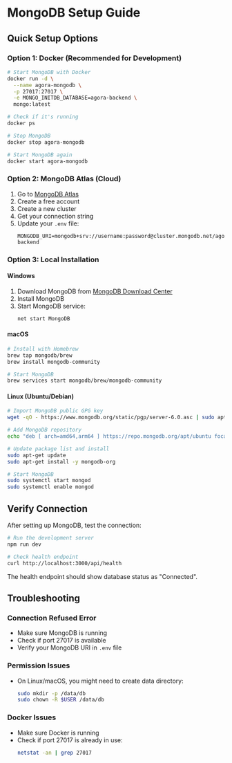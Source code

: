 # MongoDB Setup Guide

## Quick Setup Options

### Option 1: Docker (Recommended for Development)
```bash
# Start MongoDB with Docker
docker run -d \
  --name agora-mongodb \
  -p 27017:27017 \
  -e MONGO_INITDB_DATABASE=agora-backend \
  mongo:latest

# Check if it's running
docker ps

# Stop MongoDB
docker stop agora-mongodb

# Start MongoDB again
docker start agora-mongodb
```

### Option 2: MongoDB Atlas (Cloud)
1. Go to [MongoDB Atlas](https://www.mongodb.com/cloud/atlas)
2. Create a free account
3. Create a new cluster
4. Get your connection string
5. Update your `.env` file:
   ```
   MONGODB_URI=mongodb+srv://username:password@cluster.mongodb.net/agora-backend
   ```

### Option 3: Local Installation

#### Windows
1. Download MongoDB from [MongoDB Download Center](https://www.mongodb.com/try/download/community)
2. Install MongoDB
3. Start MongoDB service:
   ```cmd
   net start MongoDB
   ```

#### macOS
```bash
# Install with Homebrew
brew tap mongodb/brew
brew install mongodb-community

# Start MongoDB
brew services start mongodb/brew/mongodb-community
```

#### Linux (Ubuntu/Debian)
```bash
# Import MongoDB public GPG key
wget -qO - https://www.mongodb.org/static/pgp/server-6.0.asc | sudo apt-key add -

# Add MongoDB repository
echo "deb [ arch=amd64,arm64 ] https://repo.mongodb.org/apt/ubuntu focal/mongodb-org/6.0 multiverse" | sudo tee /etc/apt/sources.list.d/mongodb-org-6.0.list

# Update package list and install
sudo apt-get update
sudo apt-get install -y mongodb-org

# Start MongoDB
sudo systemctl start mongod
sudo systemctl enable mongod
```

## Verify Connection

After setting up MongoDB, test the connection:

```bash
# Run the development server
npm run dev

# Check health endpoint
curl http://localhost:3000/api/health
```

The health endpoint should show database status as "Connected".

## Troubleshooting

### Connection Refused Error
- Make sure MongoDB is running
- Check if port 27017 is available
- Verify your MongoDB URI in `.env` file

### Permission Issues
- On Linux/macOS, you might need to create data directory:
  ```bash
  sudo mkdir -p /data/db
  sudo chown -R $USER /data/db
  ```

### Docker Issues
- Make sure Docker is running
- Check if port 27017 is already in use:
  ```bash
  netstat -an | grep 27017
  ```